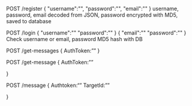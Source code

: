 POST /register
{
    "username":"",
    "password":"",
    "email":""
}
username, password, email decoded from JSON, password encrypted with MD5, saved to database

POST /login
{
    "username":""
    "password":""
}
{
    "email":""
    "password":""
}
Check username or email, password MD5 hash with DB

POST /get-messages
{
AuthToken:””
}

POST /get-message
{
  AuthToken:””

}

POST /message
{
Authtoken:“”
TargetId:””

}
